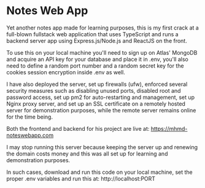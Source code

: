 # Notes Web App

Yet another notes app made for learning purposes, this is my first crack at a full-blown fullstack web application that uses TypeScript and runs a backend server app using Express.js/Node.js and ReactJS on the front.

To use this on your local machine you'll need to sign up on Atlas' MongoDB and acquire an API key for your database and place it in .env, you'll also need to define a random port number and a random secret key for the cookies session encryption inside .env as well.


I have also deployed the server, set up firewalls (ufw), enforced several security measures such as disabling unused ports, disabled root and password access, set up pm2 for auto-restarting and management, set up Nginx proxy server, and set up an SSL certificate on a remotely hosted server for demonstration purposes, while the remote server remains online for the time being.

Both the frontend and backend for his project are live at:
https://mhmd-noteswebapp.com

I may stop running this server because keeping the server up and renewing the domain costs money and this was all set up for learning and demonstration purposes.

In such cases, download and run this code on your local machine, set the proper .env variables and run this at:
http://localhost:PORT

